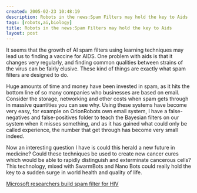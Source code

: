 ```yaml
---
created: 2005-02-23 10:48:19
description: Robots in the news:Spam Filters may hold the key to Aids
tags: [robots,ai,biology]
title: Robots in the news:Spam Filters may hold the key to Aids
layout: post
---
```

It seems that the growth of AI spam filters using learning techniques may lead us to finding a vaccine for AIDS. One problem with aids is that it changes very regularly, and finding common qualities between strains of the virus can be fairly elusive. These kind of things are exactly what spam filters are designed to do.

Huge amounts of time and money have been invested in spam, as it hits the bottom line of so many companies who businesses are based on email. Consider the storage, networking and other costs when spam gets through in massive quantities you can see why. Using these systems have become very easy, for example on OrionRobots own email system, I have a false-negatives and false-positives folder to teach the Bayesian filters on our system when it misses something, and as it has gained what could only be called experience, the number that get through has become very small indeed.

Now an interesting question I have is could this herald a new future in medicine?
Could these techniques be used to create new cancer cures which would be able to rapidly distinguish and exterminate cancerous cells?
This technology, mixed with SwarmBots and Nano Bots could really hold the key to a sudden surge in world health and quality of life.

[Microsoft researchers build spam filter for HIV](http://www.theregister.co.uk/2011/12/06/ms_research_hiv/)

